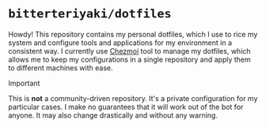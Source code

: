 # `bitterteriyaki/dotfiles`

Howdy! This repository contains my personal dotfiles, which I use to rice my
system and configure tools and applications for my environment in a consistent
way. I currently use [Chezmoi](https://www.chezmoi.io) tool to manage my
dotfiles, which allows me to keep my configurations in a single repository and
apply them to different machines with ease.

> [!IMPORTANT]
> This is **not** a community-driven repository. It's a private configuration
> for my particular cases. I make no guarantees that it will work out of the
> bot for anyone. It may also change drastically and without any warning.
